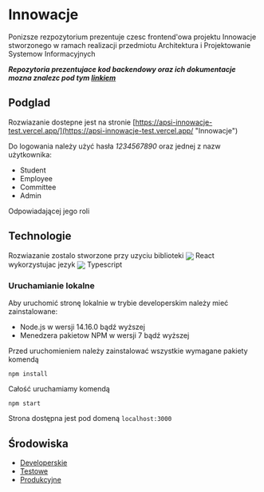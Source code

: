 # Innowacje

Ponizsze rezpozytorium prezentuje czesc frontend'owa projektu Innowacje stworzonego w ramach realizacji przedmiotu Architektura i Projektowanie Systemow Informacyjnych

***Repozytoria prezentujace kod backendowy oraz ich dokumentacje mozna znalezc pod tym [linkiem](https://github.com/apsi-innovatons)***

## Podglad 

Rozwiazanie dostepne jest na stronie [https://apsi-innowacje-test.vercel.app/](https://apsi-innowacje-test.vercel.app/ "Innowacje")

Do logowania należy użyć hasła *1234567890* oraz jednej z nazw użytkownika:
* Student
* Employee
* Committee
* Admin

Odpowiadającej jego roli

## Technologie

Rozwiazanie zostalo stworzone przy uzyciu biblioteki <img align="center" src="https://img.icons8.com/plasticine/48/000000/react.png"/> React wykorzystujac jezyk <img align="center" src="https://img.icons8.com/color/48/000000/typescript.png"/> Typescript


### Uruchamianie lokalne
Aby uruchomić stronę lokalnie w trybie developerskim należy mieć zainstalowane:
* Node.js w wersji 14.16.0 bądź wyższej 
* Menedzera pakietow NPM w wersji 7 bądź wyższej

Przed uruchomieniem należy zainstalować wszystkie wymagane pakiety komendą
```
npm install
```

Całość uruchamiamy komendą
```
npm start
```

Strona dostępna jest pod domeną ```localhost:3000```

## Środowiska

- [Developerskie](https://apsi-innowacje-dev.vercel.app/)
- [Testowe](https://apsi-innowacje-test.vercel.app/)
- [Produkcyjne](https://apsi-innowacje.vercel.app/)
